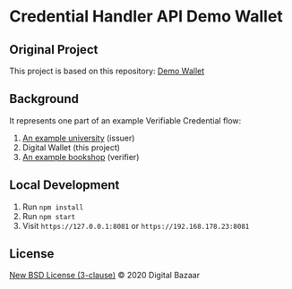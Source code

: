 # Credential Handler API Demo Wallet

## Original Project

This project is based on this repository: [Demo Wallet](https://github.com/digitalbazaar/chapi-demo-wallet)


## Background

It represents one part of an example Verifiable Credential flow:

1. [An example university](https://github.com/VeronikaSedlackova/Demo-Issuer) (issuer)
2. Digital Wallet (this project)
3. [An example bookshop](https://github.com/VeronikaSedlackova/Demo-Verifier) (verifier)


## Local Development

1. Run `npm install`
2. Run `npm start`
3. Visit `https://127.0.0.1:8081` or `https://192.168.178.23:8081`


## License

[New BSD License (3-clause)](LICENSE) © 2020 Digital Bazaar
